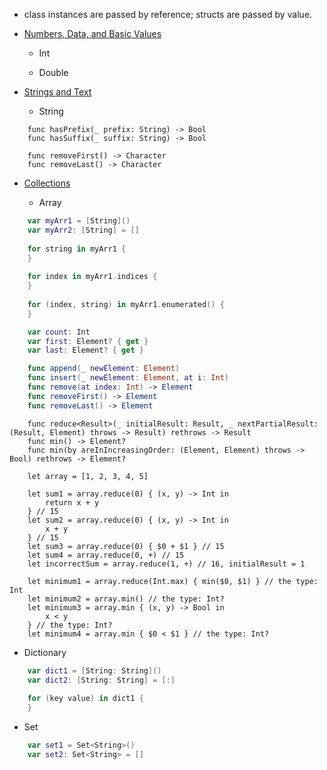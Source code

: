 * class instances are passed by reference; structs are passed by value. 

* [Numbers, Data, and Basic Values](https://developer.apple.com/documentation/foundation/numbers_data_and_basic_values)

  * Int

  * Double

* [Strings and Text](https://developer.apple.com/documentation/foundation/strings_and_text)

  * String

```
    func hasPrefix(_ prefix: String) -> Bool
    func hasSuffix(_ suffix: String) -> Bool

    func removeFirst() -> Character
    func removeLast() -> Character
```

* [Collections](https://developer.apple.com/documentation/foundation/collections)

  * Array

```swift
    var myArr1 = [String]()
    var myArr2: [String] = []
    
    for string in myArr1 {
    }
    
    for index in myArr1.indices {
    }
    
    for (index, string) in myArr1.enumerated() {
    }
```

```swift
    var count: Int
    var first: Element? { get }
    var last: Element? { get }

    func append(_ newElement: Element)
    func insert(_ newElement: Element, at i: Int)
    func remove(at index: Int) -> Element
    func removeFirst() -> Element
    func removeLast() -> Element
```

```
    func reduce<Result>(_ initialResult: Result, _ nextPartialResult: (Result, Element) throws -> Result) rethrows -> Result
    func min() -> Element?
    func min(by areInIncreasingOrder: (Element, Element) throws -> Bool) rethrows -> Element?
    
    let array = [1, 2, 3, 4, 5]

    let sum1 = array.reduce(0) { (x, y) -> Int in
        return x + y
    } // 15
    let sum2 = array.reduce(0) { (x, y) -> Int in
        x + y
    } // 15
    let sum3 = array.reduce(0) { $0 + $1 } // 15
    let sum4 = array.reduce(0, +) // 15
    let incorrectSum = array.reduce(1, +) // 16, initialResult = 1

    let minimum1 = array.reduce(Int.max) { min($0, $1) } // the type: Int
    let minimum2 = array.min() // the type: Int?
    let minimum3 = array.min { (x, y) -> Bool in
        x < y
    } // the type: Int?
    let minimum4 = array.min { $0 < $1 } // the type: Int?
```

  * Dictionary

```swift
    var dict1 = [String: String]()
    var dict2: [String: String] = [:]
    
    for (key value) in dict1 {
    }
```

  * Set

```swift
    var set1 = Set<String>()
    var set2: Set<String> = []
```
